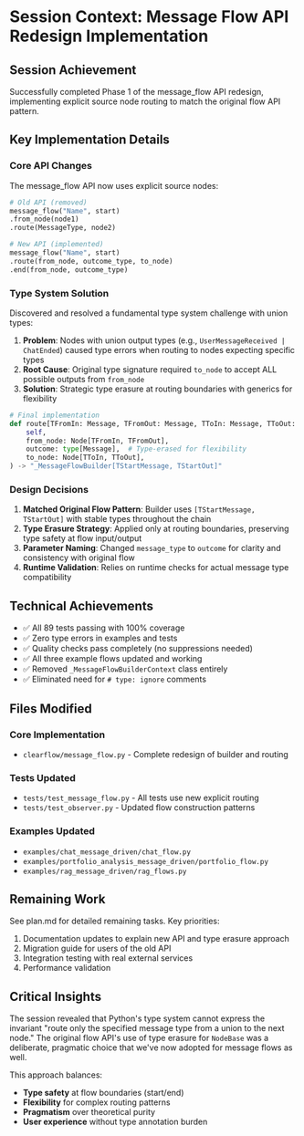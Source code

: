 # Session Context: Message Flow API Redesign Implementation

## Session Achievement

Successfully completed Phase 1 of the message_flow API redesign, implementing explicit source node routing to match the original flow API pattern.

## Key Implementation Details

### Core API Changes

The message_flow API now uses explicit source nodes:

```python
# Old API (removed)
message_flow("Name", start)
.from_node(node1)
.route(MessageType, node2)

# New API (implemented)
message_flow("Name", start)
.route(from_node, outcome_type, to_node)
.end(from_node, outcome_type)
```

### Type System Solution

Discovered and resolved a fundamental type system challenge with union types:

1. **Problem**: Nodes with union output types (e.g., `UserMessageReceived | ChatEnded`) caused type errors when routing to nodes expecting specific types
2. **Root Cause**: Original type signature required `to_node` to accept ALL possible outputs from `from_node`
3. **Solution**: Strategic type erasure at routing boundaries with generics for flexibility

```python
# Final implementation
def route[TFromIn: Message, TFromOut: Message, TToIn: Message, TToOut: Message](
    self,
    from_node: Node[TFromIn, TFromOut],
    outcome: type[Message],  # Type-erased for flexibility
    to_node: Node[TToIn, TToOut],
) -> "_MessageFlowBuilder[TStartMessage, TStartOut]"
```

### Design Decisions

1. **Matched Original Flow Pattern**: Builder uses `[TStartMessage, TStartOut]` with stable types throughout the chain
2. **Type Erasure Strategy**: Applied only at routing boundaries, preserving type safety at flow input/output
3. **Parameter Naming**: Changed `message_type` to `outcome` for clarity and consistency with original flow
4. **Runtime Validation**: Relies on runtime checks for actual message type compatibility

## Technical Achievements

- ✅ All 89 tests passing with 100% coverage
- ✅ Zero type errors in examples and tests
- ✅ Quality checks pass completely (no suppressions needed)
- ✅ All three example flows updated and working
- ✅ Removed `_MessageFlowBuilderContext` class entirely
- ✅ Eliminated need for `# type: ignore` comments

## Files Modified

### Core Implementation
- `clearflow/message_flow.py` - Complete redesign of builder and routing

### Tests Updated
- `tests/test_message_flow.py` - All tests use new explicit routing
- `tests/test_observer.py` - Updated flow construction patterns

### Examples Updated
- `examples/chat_message_driven/chat_flow.py`
- `examples/portfolio_analysis_message_driven/portfolio_flow.py`
- `examples/rag_message_driven/rag_flows.py`

## Remaining Work

See plan.md for detailed remaining tasks. Key priorities:
1. Documentation updates to explain new API and type erasure approach
2. Migration guide for users of the old API
3. Integration testing with real external services
4. Performance validation

## Critical Insights

The session revealed that Python's type system cannot express the invariant "route only the specified message type from a union to the next node." The original flow API's use of type erasure for `NodeBase` was a deliberate, pragmatic choice that we've now adopted for message flows as well.

This approach balances:
- **Type safety** at flow boundaries (start/end)
- **Flexibility** for complex routing patterns
- **Pragmatism** over theoretical purity
- **User experience** without type annotation burden